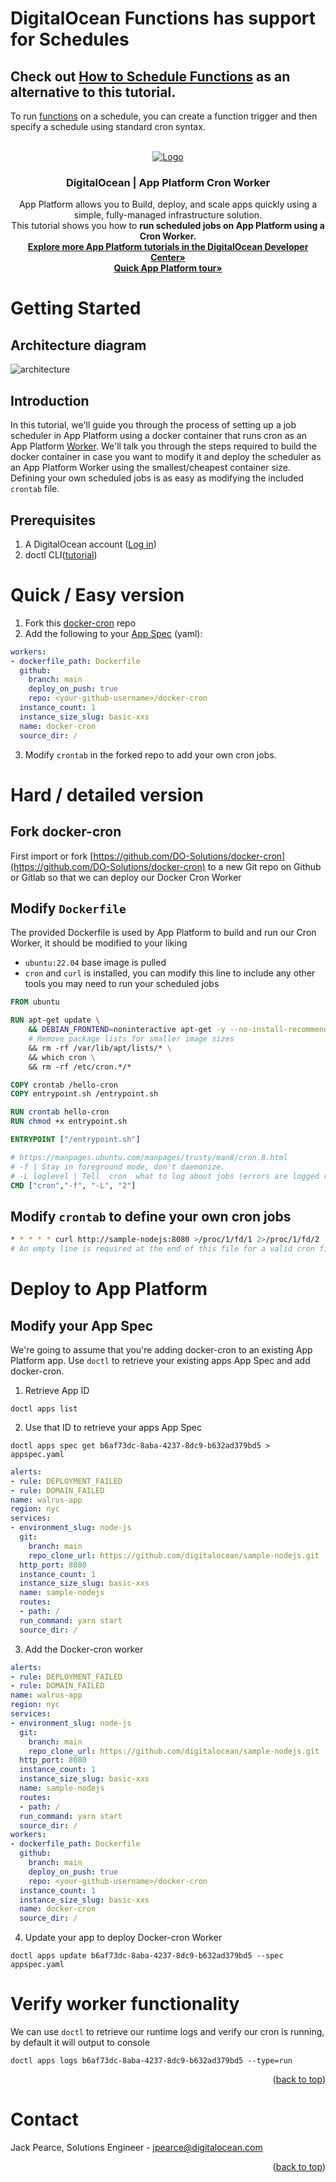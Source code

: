 # DigitalOcean Functions has support for Schedules

## Check out [How to Schedule Functions](https://docs.digitalocean.com/products/functions/how-to/schedule-functions/) as an alternative to this tutorial.

To run [functions](https://docs.digitalocean.com/products/functions/how-to/schedule-functions/) on a schedule, you can create a function trigger and then specify a schedule using standard cron syntax.

<!-- <div id="top"></div> -->
<!--
*** Thanks for checking out the Best-README-Template. If you have a suggestion
*** that would make this better, please fork the repo and create a pull request
*** or simply open an issue with the tag "enhancement".
*** Don't forget to give the project a star!
*** Thanks again! Now go create something AMAZING! :D
-->


<!-- PROJECT LOGO -->
<br />
<div align="center">
  <a href="https://digitalocean.com/">
    <img src="./assets/DO_Logo-Blue.png" alt="Logo" >
  </a>

<h3 align="center">DigitalOcean | App Platform Cron Worker</h3>

  <p align="center">
    App Platform allows you to Build, deploy, and scale apps quickly using a simple, fully-managed infrastructure solution.
    <br>This tutorial shows you how to <b>run scheduled jobs on App Platform using a Cron Worker.</b>
    <br />
    <a href="https://docs.digitalocean.com/developer-center/app-platform/"><strong>Explore more App Platform tutorials in the DigitalOcean Developer Center»</strong></a>
    <br />
    <a href="https://www.digitalocean.com/product-tours/app-platform"><strong>Quick App Platform tour»</strong></a>
  
  </p>
</div>

# Getting Started


## Architecture diagram
![architecture](./assets/cron-architecture.png)

## Introduction

In this tutorial, we'll guide you through the process of setting up a job scheduler in App Platform using a docker container that runs cron as an App Platform [Worker](https://docs.digitalocean.com/products/app-platform/how-to/manage-workers/). We'll talk you through the steps required to build the docker container in case you want to modify it and deploy the scheduler as an App Platform Worker using the smallest/cheapest container size. Defining your own scheduled jobs is as easy as modifying the included `crontab` file.


## Prerequisites

1. A DigitalOcean account ([Log in](https://cloud.digitalocean.com/login))
2. doctl CLI([tutorial](https://docs.digitalocean.com/reference/doctl/how-to/install/))

# Quick / Easy version

1. Fork this [docker-cron](https://github.com/DO-Solutions/docker-cron) repo
2. Add the following to your [App Spec](https://docs.digitalocean.com/products/app-platform/reference/app-spec/) (yaml):

```yaml
workers:
- dockerfile_path: Dockerfile
  github:
    branch: main
    deploy_on_push: true
    repo: <your-github-username>/docker-cron
  instance_count: 1
  instance_size_slug: basic-xxs
  name: docker-cron
  source_dir: /
```

3. Modify `crontab` in the forked repo to add your own cron jobs.

# Hard / detailed version

## Fork docker-cron

First import or fork [https://github.com/DO-Solutions/docker-cron](https://github.com/DO-Solutions/docker-cron) to a new Git repo on Github or Gitlab so that we can deploy our Docker Cron Worker

## Modify `Dockerfile`
The provided Dockerfile is used by App Platform to build and run our Cron Worker, it should be modified to your liking

* `ubuntu:22.04` base image is pulled
* `cron` and `curl` is installed, you can modify this line to include any other tools you may need to run your scheduled jobs

```Dockerfile
FROM ubuntu

RUN apt-get update \
    && DEBIAN_FRONTEND=noninteractive apt-get -y --no-install-recommends install -y cron curl \
    # Remove package lists for smaller image sizes
    && rm -rf /var/lib/apt/lists/* \
    && which cron \
    && rm -rf /etc/cron.*/*

COPY crontab /hello-cron
COPY entrypoint.sh /entrypoint.sh

RUN crontab hello-cron
RUN chmod +x entrypoint.sh

ENTRYPOINT ["/entrypoint.sh"]

# https://manpages.ubuntu.com/manpages/trusty/man8/cron.8.html
# -f | Stay in foreground mode, don't daemonize.
# -L loglevel | Tell  cron  what to log about jobs (errors are logged regardless of this value) as the sum of the following values:
CMD ["cron","-f", "-L", "2"]
```

## Modify `crontab` to define your own cron jobs

```sh
* * * * * curl http://sample-nodejs:8080 >/proc/1/fd/1 2>/proc/1/fd/2
# An empty line is required at the end of this file for a valid cron file.

```


# Deploy to App Platform
## Modify your App Spec
We're going to assume that you're adding docker-cron to an existing App Platform app. Use `doctl` to retrieve your existing apps App Spec and add docker-cron.

1. Retrieve App ID

`doctl apps list`

2. Use that ID to retrieve your apps App Spec

`doctl apps spec get b6af73dc-8aba-4237-8dc9-b632ad379bd5 > appspec.yaml`

```yaml
alerts:
- rule: DEPLOYMENT_FAILED
- rule: DOMAIN_FAILED
name: walrus-app
region: nyc
services:
- environment_slug: node-js
  git:
    branch: main
    repo_clone_url: https://github.com/digitalocean/sample-nodejs.git
  http_port: 8080
  instance_count: 1
  instance_size_slug: basic-xxs
  name: sample-nodejs
  routes:
  - path: /
  run_command: yarn start
  source_dir: /
  ```
  
3. Add the Docker-cron worker

```yaml
alerts:
- rule: DEPLOYMENT_FAILED
- rule: DOMAIN_FAILED
name: walrus-app
region: nyc
services:
- environment_slug: node-js
  git:
    branch: main
    repo_clone_url: https://github.com/digitalocean/sample-nodejs.git
  http_port: 8080
  instance_count: 1
  instance_size_slug: basic-xxs
  name: sample-nodejs
  routes:
  - path: /
  run_command: yarn start
  source_dir: /
workers:
- dockerfile_path: Dockerfile
  github:
    branch: main
    deploy_on_push: true
    repo: <your-github-username>/docker-cron
  instance_count: 1
  instance_size_slug: basic-xxs
  name: docker-cron
  source_dir: /
  ```
  
4. Update your app to deploy Docker-cron Worker
 
`doctl apps update b6af73dc-8aba-4237-8dc9-b632ad379bd5 --spec appspec.yaml`

# Verify worker functionality
We can use `doctl` to retrieve our runtime logs and verify our cron is running, by default it will output to console

`doctl apps logs b6af73dc-8aba-4237-8dc9-b632ad379bd5 --type=run`


<p align="right">(<a href="#top">back to top</a>)</p>



<!-- USAGE EXAMPLES -->



<!-- CONTACT -->
# Contact

Jack Pearce, Solutions Engineer - jpearce@digitalocean.com

<p align="right">(<a href="#top">back to top</a>)</p>
